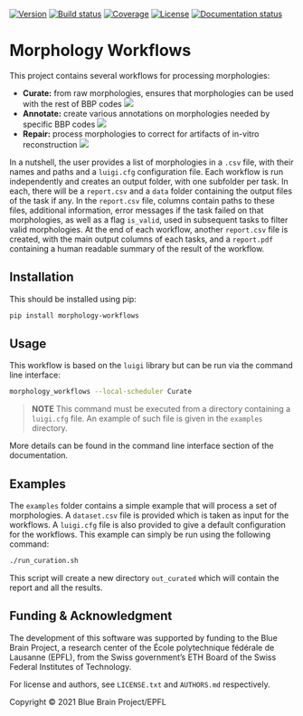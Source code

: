 [![Version](https://img.shields.io/pypi/v/morphology-workflows)](https://github.com/BlueBrain/morphology-workflows/releases)
[![Build status](https://github.com/BlueBrain/morphology-workflows/actions/workflows/run-tox.yml/badge.svg?branch=main)](https://github.com/BlueBrain/morphology-workflows/actions)
[![Coverage](https://codecov.io/github/BlueBrain/morphology-workflows/coverage.svg?branch=main)](https://codecov.io/github/BlueBrain/morphology-workflows?branch=main)
[![License](https://img.shields.io/badge/License-Apache%202-blue)](https://github.com/BlueBrain/morphology-workflows/blob/main/LICENSE.txt)
[![Documentation status](https://readthedocs.org/projects/morphology-workflows/badge/?version=latest)](https://morphology-workflows.readthedocs.io/)


# Morphology Workflows

This project contains several workflows for processing morphologies:
- **Curate:** from raw morphologies, ensures that morphologies can be used with the rest of
  BBP codes
  ![](autoapi/tasks/workflows/Curate.png)
- **Annotate:** create various annotations on morphologies needed by specific BBP codes
  ![](autoapi/tasks/workflows/Annotate.png)
- **Repair:** process morphologies to correct for artifacts of in-vitro reconstruction
  ![](autoapi/tasks/workflows/Repair.png)


In a nutshell, the user provides a list of morphologies in a ``.csv`` file, with their names and
paths and a ``luigi.cfg`` configuration file. Each workflow is run independently and creates an
output folder, with one subfolder per task. In each, there will be a ``report.csv`` and a ``data``
folder containing the output files of the task if any. In the ``report.csv`` file, columns contain
paths to these files, additional information, error messages if the task failed on that
morphologies, as well as a flag ``is_valid``, used in subsequent tasks to filter valid morphologies.
At the end of each workflow, another ``report.csv`` file is created, with the main output columns of
each tasks, and a ``report.pdf`` containing a human readable summary of the result of the workflow.


## Installation

This should be installed using pip:

```bash
pip install morphology-workflows
```


## Usage

This workflow is based on the ``luigi`` library but can be run via the command line interface:

```bash
morphology_workflows --local-scheduler Curate
```

> **NOTE** This command must be executed from a directory containing a ``luigi.cfg`` file.
> An example of such file is given in the ``examples`` directory.

More details can be found in the command line interface section of the documentation.


## Examples

The `examples` folder contains a simple example that will process a set of morphologies.
A ``dataset.csv`` file is provided which is taken as input for the workflows. A ``luigi.cfg`` file
is also provided to give a default configuration for the workflows.
This example can simply be run using the following command:

```bash
./run_curation.sh
```

This script will create a new directory ``out_curated`` which will contain the report and all the
results.


## Funding & Acknowledgment

The development of this software was supported by funding to the Blue Brain Project, a research
center of the École polytechnique fédérale de Lausanne (EPFL), from the Swiss government’s ETH Board
of the Swiss Federal Institutes of Technology.

For license and authors, see `LICENSE.txt` and `AUTHORS.md` respectively.

Copyright © 2021 Blue Brain Project/EPFL

